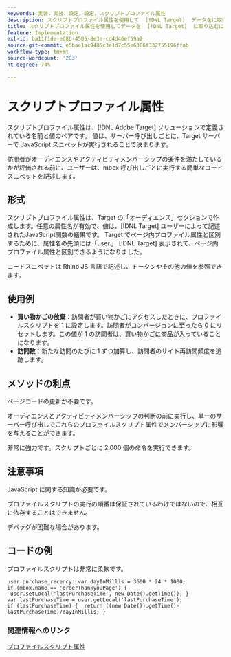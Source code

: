 ```yaml
---
keywords: 実装，実装，設定，設定，スクリプトプロファイル属性
description: スクリプトプロファイル属性を使用して  [!DNL Target]  データをに取得します。
title: スクリプトプロファイル属性を使用してデータを  [!DNL Target]  に取り込むにはどうすればよいですか？
feature: Implementation
exl-id: ba11f1de-e68b-4505-8e3e-cd4d46ef59a2
source-git-commit: e5bae1ac9485c3e1d7c55e6386f332755196ffab
workflow-type: tm+mt
source-wordcount: '283'
ht-degree: 74%

---
```


# スクリプトプロファイル属性

スクリプトプロファイル属性は、[!DNL Adobe Target] ソリューションで定義されている名前と値のペアです。 値は、サーバー呼び出しごとに、Target サーバーで JavaScript スニペットが実行されることで決まります。

訪問者がオーディエンスやアクティビティメンバーシップの条件を満たしているかが評価される前に、ユーザーは、mbox 呼び出しごとに実行する簡単なコードスニペットを記述します。

## 形式

スクリプトプロファイル属性は、Target の「オーディエンス」セクションで作成します。任意の属性名が有効で、値は、[!DNL Target] ユーザーによって記述されたJavaScript関数の結果です。 Target でページ内プロファイル属性と区別するために、属性名の先頭には「user.」 [!DNL Target] 表示されて、ページ内プロファイル属性と区別できるようになりました。

コードスニペットは Rhino JS 言語で記述し、トークンやその他の値を参照できます。

## 使用例

* **買い物かごの放棄**：訪問者が買い物かごにアクセスしたときに、プロファイルスクリプトを 1 に設定します。訪問者がコンバージョンに至ったら 0 にリセットします。この値が 1 の訪問者は、買い物かごに商品が入っていることになります。
* **訪問数**：新たな訪問のたびに 1 ずつ加算し、訪問者のサイト再訪問頻度を追跡します。

## メソッドの利点

ページコードの更新が不要です。

オーディエンスとアクティビティメンバーシップの判断の前に実行し、単一のサーバー呼び出しでこれらのプロファイルスクリプト属性でメンバーシップに影響を与えることができます。

非常に強力です。スクリプトごとに 2,000 個の命令を実行できます。

## 注意事項

JavaScript に関する知識が必要です。

プロファイルスクリプトの実行の順番は保証されているわけではないので、相互に依存することはできません。

デバッグが困難な場合があります。

## コードの例

プロファイルスクリプトは非常に柔軟です。

```
user.purchase_recency: var dayInMillis = 3600 * 24 * 1000; if (mbox.name == 'orderThankyouPage') {  user.setLocal('lastPurchaseTime', new Date().getTime()); } var lastPurchaseTime = user.getLocal('lastPurchaseTime'); if (lastPurchaseTime) {  return ((new Date()).getTime()-lastPurchaseTime)/dayInMillis; }
```

### 関連情報へのリンク

[プロファイルスクリプト属性](https://experienceleague.adobe.com/docs/target/using/audiences/visitor-profiles/profile-parameters.html?lang=ja#concept_8C07AEAB0A144FECA8B4FEB091AED4D2)
